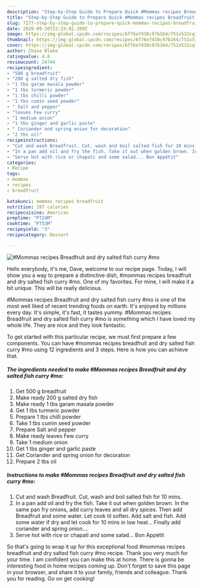 ```yaml
---
description: "Step-by-Step Guide to Prepare Quick #Mommas recipes Breadfruit and dry salted fish curry #mo"
title: "Step-by-Step Guide to Prepare Quick #Mommas recipes Breadfruit and dry salted fish curry #mo"
slug: 7277-step-by-step-guide-to-prepare-quick-mommas-recipes-breadfruit-and-dry-salted-fish-curry-mo
date: 2020-09-26T22:33:02.299Z
image: https://img-global.cpcdn.com/recipes/6f76e7430c97b164/751x532cq70/mommas-recipes-breadfruit-and-dry-salted-fish-curry-mo-recipe-main-photo.jpg
thumbnail: https://img-global.cpcdn.com/recipes/6f76e7430c97b164/751x532cq70/mommas-recipes-breadfruit-and-dry-salted-fish-curry-mo-recipe-main-photo.jpg
cover: https://img-global.cpcdn.com/recipes/6f76e7430c97b164/751x532cq70/mommas-recipes-breadfruit-and-dry-salted-fish-curry-mo-recipe-main-photo.jpg
author: Chase Blake
ratingvalue: 4.8
reviewcount: 24744
recipeingredient:
- "500 g breadfruit"
- "200 g salted dry fish"
- "1 tbs garam masala powder"
- "1 tbs turmeric powder"
- "1 tbs chilli powder"
- "1 tbs cumin seed powder"
- " Salt and pepper"
- "leaves Few curry"
- "1 medium onion"
- "1 tbs ginger and garlic paste"
- " Coriander and spring onion for decoration"
- "2 tbs oil"
recipeinstructions:
- "Cut and wash Breadfruit. Cut, wash and boil salted fish for 10 mins."
- "In a pan add oil and fry the fish. Take it out when golden brown. In the same pan fry onions, add curry leaves and all dry spices. Then add Breadfruit and some water. Let cook til soften. Add salt and fish. Add some water if dry and let cook for 10 mins in low heat... Finally add coriander and spring onion...."
- "Serve hot with rice or chapati and some salad... Bon Appétit"
categories:
- Recipe
tags:
- mommas
- recipes
- breadfruit

katakunci: mommas recipes breadfruit 
nutrition: 287 calories
recipecuisine: American
preptime: "PT24M"
cooktime: "PT53M"
recipeyield: "3"
recipecategory: Dessert

---
```



![#Mommas recipes Breadfruit and dry salted fish curry #mo](https://img-global.cpcdn.com/recipes/6f76e7430c97b164/751x532cq70/mommas-recipes-breadfruit-and-dry-salted-fish-curry-mo-recipe-main-photo.jpg)

Hello everybody, it's me, Dave, welcome to our recipe page. Today, I will show you a way to prepare a distinctive dish, #mommas recipes breadfruit and dry salted fish curry #mo. One of my favorites. For mine, I will make it a bit unique. This will be really delicious.

#Mommas recipes Breadfruit and dry salted fish curry #mo is one of the most well liked of recent trending foods on earth. It's enjoyed by millions every day. It's simple, it's fast, it tastes yummy. #Mommas recipes Breadfruit and dry salted fish curry #mo is something which I have loved my whole life. They are nice and they look fantastic.




To get started with this particular recipe, we must first prepare a few components. You can have #mommas recipes breadfruit and dry salted fish curry #mo using 12 ingredients and 3 steps. Here is how you can achieve that.

<!--inarticleads1-->

##### The ingredients needed to make #Mommas recipes Breadfruit and dry salted fish curry #mo:

1. Get 500 g breadfruit
1. Make ready 200 g salted dry fish
1. Make ready 1 tbs garam masala powder
1. Get 1 tbs turmeric powder
1. Prepare 1 tbs chilli powder
1. Take 1 tbs cumin seed powder
1. Prepare  Salt and pepper
1. Make ready leaves Few curry
1. Take 1 medium onion
1. Get 1 tbs ginger and garlic paste
1. Get  Coriander and spring onion for decoration
1. Prepare 2 tbs oil




<!--inarticleads2-->

##### Instructions to make #Mommas recipes Breadfruit and dry salted fish curry #mo:

1. Cut and wash Breadfruit. Cut, wash and boil salted fish for 10 mins.
1. In a pan add oil and fry the fish. Take it out when golden brown. In the same pan fry onions, add curry leaves and all dry spices. Then add Breadfruit and some water. Let cook til soften. Add salt and fish. Add some water if dry and let cook for 10 mins in low heat... Finally add coriander and spring onion....
1. Serve hot with rice or chapati and some salad... Bon Appétit




So that's going to wrap it up for this exceptional food #mommas recipes breadfruit and dry salted fish curry #mo recipe. Thank you very much for your time. I am confident you can make this at home. There is gonna be interesting food in home recipes coming up. Don't forget to save this page in your browser, and share it to your family, friends and colleague. Thank you for reading. Go on get cooking!
